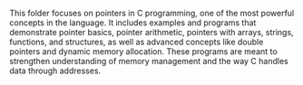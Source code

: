 This folder focuses on pointers in C programming, one of the most powerful concepts in the language.
It includes examples and programs that demonstrate pointer basics, pointer arithmetic, pointers with arrays, strings, functions, and structures, 
as well as advanced concepts like double pointers and dynamic memory allocation. 
These programs are meant to strengthen understanding of memory management and the way C handles data through addresses.
